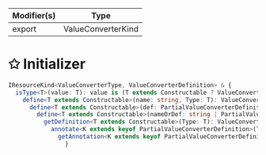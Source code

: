 | Modifier(s)                            | Type                     |
|----------------------------------------|--------------------------|
| export | ValueConverterKind |

# &#10025; Initializer

```ts
IResourceKind<ValueConverterType, ValueConverterDefinition> & {
  isType<T>(value: T): value is (T extends Constructable ? ValueConverterType<T> : never);
    define<T extends Constructable>(name: string, Type: T): ValueConverterType<T>;
      define<T extends Constructable>(def: PartialValueConverterDefinition, Type: T): ValueConverterType<T>;
        define<T extends Constructable>(nameOrDef: string | PartialValueConverterDefinition, Type: T): ValueConverterType<T>;
          getDefinition<T extends Constructable>(Type: T): ValueConverterDefinition<T>;
            annotate<K extends keyof PartialValueConverterDefinition>(Type: Constructable, prop: K, value: PartialValueConverterDefinition[K]): void;
              getAnnotation<K extends keyof PartialValueConverterDefinition>(Type: Constructable, prop: K): PartialValueConverterDefinition[K];
                }
```